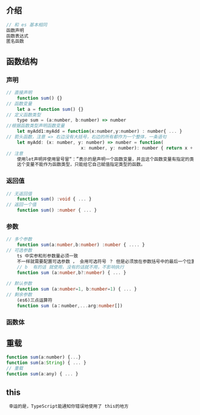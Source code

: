 ## 介绍

```js
// 和 es 基本相同
函数声明
函数表达式
匿名函数
```

## 函数结构

### 声明

```js
// 直接声明
	function sum() {}
// 函数变量
	let a = function sum() {}
// 定义函数类型
    type sum = (a:number, b:number) => number
//根据函数类型声明函数变量
	let myAdd1:myAdd = function(x:number,y:number) : number{ ... }
// 箭头函数，注意 => 右边没有大括号，右边的所有都作为一个整体，一条语句
	let myAdd: (x: number, y: number) => number = function(
    						x: number, y: number): number { return x + y; };
// 注意
    使用let声明并使用冒号冒“：”表示的是声明一个函数变量，并且这个函数变量有指定的类型，
    这个变量不能作为函数类型，只能给它自己赋值指定类型的函数。
```



### 返回值

```ts
// 无返回值
	function sum() :void { ... }
// 返回一个值
	function sum() :number { ... }
```



### 参数

````ts
// 多个参数
	function sum(a:number,b:number) :number { .... }
// 可选参数
	ts 中实参和形参数量必须一致
    不一样就需要配置可选参数 ， 会用可选符号 ？ 但是必须放在参数括号中的最后一个位置 
    // b  有的话 就使用，没有的话就不用，不影响执行
    function sum (a:number,b?:number) { ... }
    
// 默认参数
    function sum (a:number=1, b:number=1) { ... }
// 剩余参数
    (es6)三点运算符 
    function sum (a：number,...arg:number[])
````

### 函数体







## 重载

```js
function sum(a:number) {...}
function sum(a:String) { ... }
// 重载
function sum(a:any) { ... }
```



## this

```js
 幸运的是，TypeScript能通知你错误地使用了 this的地方
```































































